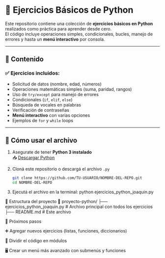 # 🐍 Ejercicios Básicos de Python

Este repositorio contiene una colección de **ejercicios básicos en Python** realizados como práctica para aprender desde cero.  
El código incluye operaciones simples, condicionales, bucles, manejo de errores y hasta un **menú interactivo** por consola.

---

## 📂 Contenido

### ✅ **Ejercicios incluidos:**
- Solicitud de datos (nombre, edad, números)
- Operaciones matemáticas simples (suma, paridad, rangos)
- Uso de `try/except` para manejo de errores
- Condicionales (`if`, `elif`, `else`)
- Búsqueda de vocales en palabras
- Verificación de contraseñas
- **Menú interactivo** con varias opciones
- Ejemplos de `for` y `while` loops

---

## 🚀 **Cómo usar el archivo**

1. Asegurate de tener **Python 3 instalado**  
   📥 [Descargar Python](https://www.python.org/downloads/)

2. Cloná este repositorio o descargá el archivo `.py`  
   ```bash
   git clone https://github.com/TU-USUARIO/NOMBRE-DEL-REPO.git
   cd NOMBRE-DEL-REPO

3. Ejecutá el archivo en la terminal:
   python ejercicios_python_joaquin.py

📜 Estructura del proyecto
  📂 proyecto-python/
   ├── ejercicios_python_joaquin.py   # Archivo principal con todos los ejercicios
   ├── README.md                      # Este archivo

🎯 Próximos pasos

  ➕ Agregar nuevos ejercicios (listas, funciones, diccionarios)

  📁 Dividir el código en módulos

  🖥️ Crear un menú más avanzado con submenús y funciones


